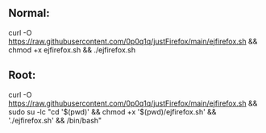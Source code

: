 ## Normal:
curl -O https://raw.githubusercontent.com/0p0q1q/justFirefox/main/ejfirefox.sh && chmod +x ejfirefox.sh && ./ejfirefox.sh

## Root:
curl -O https://raw.githubusercontent.com/0p0q1q/justFirefox/main/ejfirefox.sh && sudo su -lc "cd '$(pwd)' && chmod +x '$(pwd)/ejfirefox.sh' && './ejfirefox.sh' && /bin/bash"
